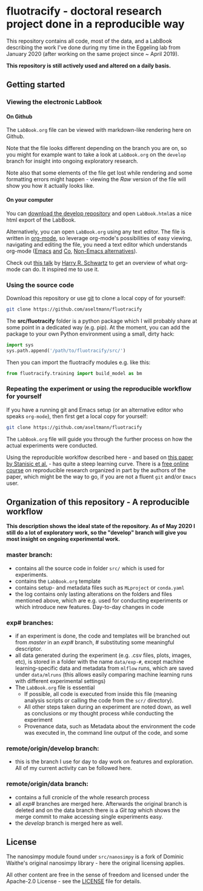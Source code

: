 # fluotracify - doctoral research project done in a reproducible way

This repository contains all code, most of the data, and a LabBook describing
the work I've done during my time in the Eggeling lab from January 2020 (after
working on the same project since ~ April 2019).

**This repository is still actively used and altered on a daily basis.**

## Getting started

### Viewing the electronic LabBook

#### On Github

The `LabBook.org` file can be viewed with markdown-like rendering here on
Github.

Note that the file looks different depending on the branch you are on, so
you might for example want to take a look at `LabBook.org` on the `develop`
branch for insight into ongoing exploratory research.

Note also that some elements of the file get lost while rendering and some
formatting errors might happen - viewing the *Raw* version of the file will show
you how it actually looks like.

#### On your computer

You can [download the develop
repository](https://github.com/aseltmann/fluotracify/archive/develop.zip) and
open `LabBook.html`as a nice html export of the LabBook.

Alternatively, you can open `LabBook.org` using any text editor. The file is
written in [org-mode](https://orgmode.org/), so leverage org-mode's
possibilities of easy viewing, navigating and editing the file, you need a text
editor which understands org-mode ([Emacs](https://www.gnu.org/software/emacs/)
[and](https://medium.com/urbint-engineering/emacs-doom-for-newbies-1f8038604e3b)
[Co](http://kitchingroup.cheme.cmu.edu/scimax),
[Non-Emacs
alternatives](https://opensource.com/article/19/1/productivity-tool-org-mode)).

Check out [this talk](https://www.youtube.com/watch?v=SzA2YODtgK4) by
[Harry R. Schwartz](https://github.com/hrs) to get an overview of what org-mode
can do. It inspired me to use it.

### Using the source code

Download this repository or use [git](https://git-scm.com/) to clone a local
copy of for yourself:

``` sh
git clone https://github.com/aseltmann/fluotracify
```

The **src/fluotracify** folder is a python package which I will probably share
at some point in a dedicated way (e.g. pip). At the moment, you can add the
package to your own Python environment using a small, dirty hack:

``` python
import sys
sys.path.append('/path/to/fluotracify/src/')
```

Then you can import the fluotracify modules e.g. like this:

``` python
from fluotracify.training import build_model as bm
```

### Repeating the experiment or using the reproducible workflow for yourself

If you have a running git and Emacs setup (or an alternative editor who speaks
`org-mode`), then first get a local copy for yourself:

``` sh
git clone https://github.com/aseltmann/fluotracify
```

The `LabBook.org` file will guide you through the further process on how the
actual experiments were conducted.

Using the reproducible worklfow described here - and based on
[this paper by Stanisic et al.](https://hal.inria.fr/hal-01112795/document) -
has quite a steep learning curve. There is a
[free online
course](https://www.fun-mooc.fr/courses/course-v1:inria+41016+self-paced/5d99aa3742e34d6f87eed84b71fdde74/)
on reproducible research organized in part by the authors of the paper, which
might be the way to go, if you are not a fluent `git` and/or `Emacs` user.

## Organization of this repository - A reproducible workflow

**This description shows the ideal state of the repository. As of May 2020 I
still do a lot of exploratory work, so the "develop" branch will give you most
insight on ongoing experimental work.**

### master branch:

- contains all the source code in folder `src/` which is used for experiments.
- contains the `LabBook.org` template
- contains setup- and metadata files such as `MLproject` or `conda.yaml`
- the log contains only lasting alterations on the folders and files mentioned
  above, which are e.g. used for conducting experiments or which introduce new
  features. Day-to-day changes in code

### exp# branches:

- if an experiment is done, the code and templates will be branched out from
  *master* in an *exp#* branch, # substituting some meaningful descriptor.
- all data generated during the experiment (e.g. .csv files, plots, images,
  etc), is stored in a folder with the name `data/exp-#`, except machine
  learning-specific data and metadata from `mlflow` runs, which are saved
  under `data/mlruns` (this allows easily comparing machine learning runs
  with different experimental settings)
- The `LabBook.org` file is essential
  - If possible, all code is executed from inside this file (meaning analysis
    scripts or calling the code from the `scr/` directory).
  - All other steps taken during an experiment are noted down, as well as
    conclusions or my thought process while conducting the experiment
  - Provenance data, such as Metadata about the environment the code was
    executed in, the command line output of the code, and some

### remote/origin/develop branch:

- this is the branch I use for day to day work on features and exploration.
  All of my current activity can be followed here.

### remote/origin/data branch:

- contains a full cronicle of the whole research process
- all *exp#* branches are merged here. Afterwards the original branch is
  deleted and on the data branch there is a *Git tag* which shows the merge
  commit to make accessing single experiments easy.
- the *develop* branch is merged here as well.

## License

The nanosimpy module found under `src/nanosimpy` is a fork of Dominic Waithe's
original nanosimpy library - here the original licensing applies.

All other content are free in the sense of freedom and licensed under the
Apache-2.0 License - see the [LICENSE](LICENSE) file for details.
